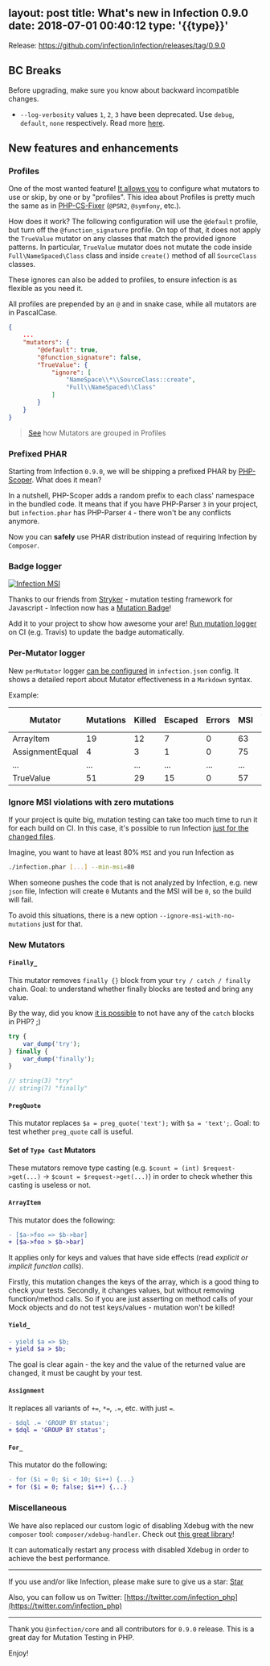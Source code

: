 layout: post
title: What's new in Infection 0.9.0
date: 2018-07-01 00:40:12
type: '{{type}}'
---

Release: https://github.com/infection/infection/releases/tag/0.9.0

## BC Breaks

Before upgrading, make sure you know about backward incompatible changes.

* `--log-verbosity` values `1`, `2`, `3` have been deprecated. Use `debug`, `default`, `none` respectively. Read more [here](/guide/command-line-options.html#log-verbosity).

## New features and enhancements

### Profiles

One of the most wanted feature! [It allows you](http://localhost:4000/guide/profiles.html) to configure what mutators to use or skip, by one or by "profiles". This idea about Profiles is pretty much the same as in [PHP-CS-Fixer](http://cs.sensiolabs.org/) (`@PSR2`, `@symfony`, etc.).

How does it work? The following configuration will use the `@default` profile, but turn off the `@function_signature` profile.
On top of that, it does not apply the `TrueValue` mutator on any classes that match the provided ignore patterns. In particular, `TrueValue` mutator does not mutate the code inside `Full\NameSpaced\Class` class and inside `create()` method of all `SourceClass` classes.

These ignores can also be added to profiles, to ensure infection is as flexible as you need it.

All profiles are prepended by an `@` and in snake case, while all mutators are in PascalCase.

``` json infection.json
{
    ...
    "mutators": {
        "@default": true,
        "@function_signature": false,
        "TrueValue": {
            "ignore": [
                "NameSpace\\*\\SourceClass::create",
                "Full\\NameSpaced\\Class"
            ]
        }
    }
}
```

> [See](/guide/profiles.html#The-Profiles) how Mutators are grouped in Profiles

### Prefixed PHAR

Starting from Infection `0.9.0`, we will be shipping a prefixed PHAR by [PHP-Scoper](https://github.com/humbug/php-scoper). What does it mean?

In a nutshell, PHP-Scoper adds a random prefix to each class' namespace in the bundled code. It means that if you have PHP-Parser `3` in your project, but `infection.phar` has PHP-Parser `4` - there won't be any conflicts anymore.

Now you can **safely** use PHAR distribution instead of requiring Infection by `Composer`.

### Badge logger

[![Infection MSI](https://badge.stryker-mutator.io/github.com/infection/infection/master)](https://infection.github.io)

Thanks to our friends from [Stryker](https://stryker-mutator.io/) - mutation testing framework for Javascript - Infection now has a [Mutation Badge](http://localhost:4000/guide/mutation-badge.html)!

Add it to your project to show how awesome your are! [Run mutation logger](http://localhost:4000/guide/mutation-badge.html) on CI (e.g. Travis) to update the badge automatically.

### Per-Mutator logger

New `perMutator` logger [can be configured](http://localhost:4000/guide/usage.html) in `infection.json` config. It shows a detailed report about Mutator effectiveness in a `Markdown` syntax.

Example:

| Mutator | Mutations | Killed | Escaped | Errors | MSI | Covered MSI |
| ------- | --------- | ------ | ------- |------- | --- | ----------- |
| ArrayItem | 19 | 12 | 7 | 0 | 63| 63 |
| AssignmentEqual | 4 | 3 | 1 | 0 | 75| 75|
| ... | ... | ... | ... | ... | ...| ... |
| TrueValue | 51 | 29 | 15 | 0 | 57| 66|

### Ignore MSI violations with zero mutations

If your project is quite big, mutation testing can take too much time to run it for each build on CI. In this case, it's possible to run Infection [just for the changed files](https://blog.alejandrocelaya.com/2018/02/17/mutation-testing-with-infection-in-big-php-projects/). 

Imagine, you want to have at least 80% `MSI` and you run Infection as

``` bash
./infection.phar [...] --min-msi=80
```

When someone pushes the code that is not analyzed by Infection, e.g. new `json` file, Infection will create `0` Mutants and the MSI will be `0`, so the build will fail.

To avoid this situations, there is a new option `--ignore-msi-with-no-mutations` just for that.

### New Mutators

#### `Finally_`

This mutator removes `finally {}` block from your `try / catch / finally` chain. Goal: to understand whether finally blocks are tested and bring any value.

By the way, did you know [it is possible](https://3v4l.org/Hse6E) to not have any of the `catch` blocks in PHP? ;)

``` php
try {
    var_dump('try');
} finally {
    var_dump('finally');
}

// string(3) "try"
// string(7) "finally"
```

#### `PregQuote`

This mutator replaces `$a = preg_quote('text');` with `$a = 'text';`. Goal: to test whether `preg_quote` call is useful.

#### Set of `Type Cast` Mutators

These mutators remove type casting (e.g. `$count = (int) $request->get(...)` -> `$count = $request->get(...)`) in order to check whether this casting is useless or not.

#### `ArrayItem`

This mutator does the following:

``` diff
- [$a->foo => $b->bar]
+ [$a->foo > $b->bar]
```

It applies only for keys and values that have side effects (read *explicit or implicit function calls*). 

Firstly, this mutation changes the keys of the array, which is a good thing to check your tests. Secondly, it changes values, but without removing function/method calls. So if you are just asserting on method calls of your Mock objects and do not test keys/values - mutation won't be killed!

#### `Yield_`

``` diff
- yield $a => $b;
+ yield $a > $b;
```

The goal is clear again - the key and the value of the returned value are changed, it must be caught by your test.

#### `Assignment`

It replaces all variants of `+=`, `*=`, `.=`, etc. with just `=`.

``` diff
- $dql .= 'GROUP BY status';
+ $dql = 'GROUP BY status';
```

#### `For_`

This mutator do the following:

``` diff
- for ($i = 0; $i < 10; $i++) {...}
+ for ($i = 0; false; $i++) {...}
```

### Miscellaneous

We have also replaced our custom logic of disabling Xdebug with the new `composer` tool: `composer/xdebug-handler`. Check out [this great library](https://github.com/composer/xdebug-handler)!

It can automatically restart any process with disabled Xdebug in order to achieve the best performance.

-------

If you use and/or like Infection, please make sure to give us a star:
<a class="github-button" href="https://github.com/infection/infection" data-icon="octicon-star" data-show-count="true" aria-label="Star infection/infection on GitHub">Star</a>

Also, you can follow us on Twitter: [https://twitter.com/infection_php](https://twitter.com/infection_php)

-------

Thank you `@infection/core` and all contributors for `0.9.0` release. This is a great day for Mutation Testing in PHP.

Enjoy!

<script async defer src="https://buttons.github.io/buttons.js"></script>